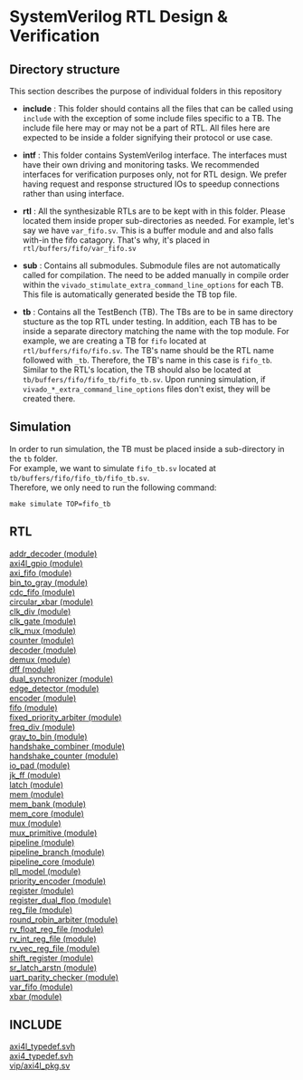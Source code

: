 # SystemVerilog RTL Design & Verification

## Directory structure
This section describes the purpose of individual folders in this repository

- **include** : This folder should contains all the files that can be called using `include` with the exception of some include files specific to a TB. The include file here may or may not be a part of RTL. All files here are expected to be inside a folder signifying their protocol or use case. 

- **intf** : This folder contains SystemVerilog interface. The interfaces must have their own driving and monitoring tasks. We recommended interfaces for verification purposes only, not for RTL design. We prefer having request and response structured IOs to speedup connections rather than using interface.

- **rtl** : All the synthesizable RTLs are to be kept with in this folder. Please located them inside proper sub-directories as needed. For example, let's say we have `var_fifo.sv`. This is a buffer module and and also falls with-in the fifo catagory. That's why, it's placed in `rtl/buffers/fifo/var_fifo.sv`

- **sub** : Contains all submodules. Submodule files are not automatically called for compilation. The need to be added manually in compile order within the `vivado_stimulate_extra_command_line_options` for each TB. This file is automatically generated beside the TB top file.

- **tb** : Contains all the TestBench (TB). The TBs are to be in same directory stucture as the top RTL under testing. In addition, each TB has to be inside a separate directory matching the name with the top module. For example, we are creating a TB for `fifo` located at `rtl/buffers/fifo/fifo.sv`. The TB's name should be the RTL name followed with `_tb`. Therefore, the TB's name in this case is `fifo_tb`. Similar to the RTL's location, the TB should also be located at `tb/buffers/fifo/fifo_tb/fifo_tb.sv`. Upon running simulation, if `vivado_*_extra_command_line_options` files don't exist, they will be created there.

## Simulation
In order to run simulation, the TB must be placed inside a sub-directory in the `tb` folder.\
For example, we want to simulate `fifo_tb.sv` located at `tb/buffers/fifo/fifo_tb/fifo_tb.sv`.\
Therefore, we only need to run the following command:
```
make simulate TOP=fifo_tb
```

## RTL
[addr_decoder (module) ](./docs/rtl/addr_decoder.md)<br>
[axi4l_gpio (module) ](./docs/rtl/axi4l_gpio.md)<br>
[axi_fifo (module) ](./docs/rtl/axi_fifo.md)<br>
[bin_to_gray (module) ](./docs/rtl/bin_to_gray.md)<br>
[cdc_fifo (module) ](./docs/rtl/cdc_fifo.md)<br>
[circular_xbar (module) ](./docs/rtl/circular_xbar.md)<br>
[clk_div (module) ](./docs/rtl/clk_div.md)<br>
[clk_gate (module) ](./docs/rtl/clk_gate.md)<br>
[clk_mux (module) ](./docs/rtl/clk_mux.md)<br>
[counter (module) ](./docs/rtl/counter.md)<br>
[decoder (module) ](./docs/rtl/decoder.md)<br>
[demux (module) ](./docs/rtl/demux.md)<br>
[dff (module) ](./docs/rtl/dff.md)<br>
[dual_synchronizer (module) ](./docs/rtl/dual_synchronizer.md)<br>
[edge_detector (module) ](./docs/rtl/edge_detector.md)<br>
[encoder (module) ](./docs/rtl/encoder.md)<br>
[fifo (module) ](./docs/rtl/fifo.md)<br>
[fixed_priority_arbiter (module) ](./docs/rtl/fixed_priority_arbiter.md)<br>
[freq_div (module) ](./docs/rtl/freq_div.md)<br>
[gray_to_bin (module) ](./docs/rtl/gray_to_bin.md)<br>
[handshake_combiner (module) ](./docs/rtl/handshake_combiner.md)<br>
[handshake_counter (module) ](./docs/rtl/handshake_counter.md)<br>
[io_pad (module) ](./docs/rtl/io_pad.md)<br>
[jk_ff (module) ](./docs/rtl/jk_ff.md)<br>
[latch (module) ](./docs/rtl/latch.md)<br>
[mem (module) ](./docs/rtl/mem.md)<br>
[mem_bank (module) ](./docs/rtl/mem_bank.md)<br>
[mem_core (module) ](./docs/rtl/mem_core.md)<br>
[mux (module) ](./docs/rtl/mux.md)<br>
[mux_primitive (module) ](./docs/rtl/mux_primitive.md)<br>
[pipeline (module) ](./docs/rtl/pipeline.md)<br>
[pipeline_branch (module) ](./docs/rtl/pipeline_branch.md)<br>
[pipeline_core (module) ](./docs/rtl/pipeline_core.md)<br>
[pll_model (module) ](./docs/rtl/pll_model.md)<br>
[priority_encoder (module) ](./docs/rtl/priority_encoder.md)<br>
[register (module) ](./docs/rtl/register.md)<br>
[register_dual_flop (module) ](./docs/rtl/register_dual_flop.md)<br>
[reg_file (module) ](./docs/rtl/reg_file.md)<br>
[round_robin_arbiter (module) ](./docs/rtl/round_robin_arbiter.md)<br>
[rv_float_reg_file (module) ](./docs/rtl/rv_float_reg_file.md)<br>
[rv_int_reg_file (module) ](./docs/rtl/rv_int_reg_file.md)<br>
[rv_vec_reg_file (module) ](./docs/rtl/rv_vec_reg_file.md)<br>
[shift_register (module) ](./docs/rtl/shift_register.md)<br>
[sr_latch_arstn (module) ](./docs/rtl/sr_latch_arstn.md)<br>
[uart_parity_checker (module) ](./docs/rtl/uart_parity_checker.md)<br>
[var_fifo (module) ](./docs/rtl/var_fifo.md)<br>
[xbar (module) ](./docs/rtl/xbar.md)<br>

## INCLUDE
[axi4l_typedef.svh](./docs/include/axi4l_typedef.svh.md)<br>
[axi4_typedef.svh](./docs/include/axi4_typedef.svh.md)<br>
[vip/axi4l_pkg.sv](./docs/include/vip/axi4l_pkg.sv.md)<br>

